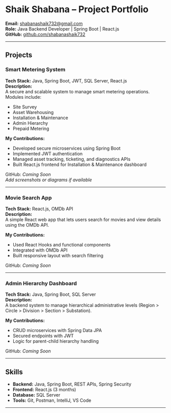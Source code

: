   # Shaik Shabana – Project Portfolio
  
  **Email:** shabanashaik732@gmail.com  
  **Role:** Java Backend Developer | Spring Boot | React.js  
  **GitHub:** [github.com/shabanashaik732](https://github.com/shabanashaik732)  
  
  ---
  
  ## Projects
  
  ### Smart Metering System  
  **Tech Stack:** Java, Spring Boot, JWT, SQL Server, React.js  
  **Description:**  
  A secure and scalable system to manage smart metering operations. Modules include:
  - Site Survey  
  - Asset Warehousing  
  - Installation & Maintenance  
  - Admin Hierarchy  
  - Prepaid Metering  
  
  **My Contributions:**  
  - Developed secure microservices using Spring Boot  
  - Implemented JWT authentication  
  - Managed asset tracking, ticketing, and diagnostics APIs  
  - Built React.js frontend for Installation & Maintenance dashboard  
  
   GitHub: *Coming Soon*  
   _Add screenshots or diagrams if available_
  
  ---
  
  ### Movie Search App  
  **Tech Stack:** React.js, OMDb API  
  **Description:**  
  A simple React web app that lets users search for movies and view details using the OMDb API.
  
  **My Contributions:**  
  - Used React Hooks and functional components  
  - Integrated with OMDb API  
  - Built responsive layout with search filtering
  
  GitHub: *Coming Soon*
  
  ---
  
  ### Admin Hierarchy Dashboard  
  **Tech Stack:** Java, Spring Boot, SQL Server  
  **Description:**  
  A backend system to manage hierarchical administrative levels (Region > Circle > Division > Section > Substation).
  
  **My Contributions:**  
  - CRUD microservices with Spring Data JPA  
  - Secured endpoints with JWT  
  - Logic for parent-child hierarchy handling
  
  GitHub: *Coming Soon*
  
  ---
  
  ## Skills
  
  - **Backend:** Java, Spring Boot, REST APIs, Spring Security  
  - **Frontend:** React.js (3 months)  
  - **Database:** SQL Server  
  - **Tools:** Git, Postman, IntelliJ, VS Code
  
  ---
